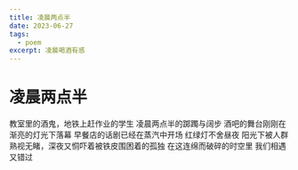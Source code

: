 ```yaml
---
title: 凌晨两点半
date: 2023-06-27
tags:
  - poem
excerpt: 凌晨喝酒有感
---
```

# 凌晨两点半
教室里的酒鬼，地铁上赶作业的学生
凌晨两点半的踯躅与阔步
酒吧的舞台刚刚在渐亮的灯光下落幕
早餐店的话剧已经在蒸汽中开场
红绿灯不舍昼夜
阳光下被人群熟视无睹，深夜又恫吓着被铁皮围困着的孤独
在这连绵而破碎的时空里
我们相遇又错过
